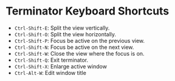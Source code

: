 # Terminator Keyboard Shortcuts

* `Ctrl-Shift-E`: Split the view vertically.
* `Ctrl-Shift-O`: Split the view horizontally.
* `Ctrl-Shift-P`: Focus be active on the previous view.
* `Ctrl-Shift-N`: Focus be active on the next view.
* `Ctrl-Shift-W`: Close the view where the focus is on.
* `Ctrl-Shift-Q`: Exit terminator.
* `Ctrl-Shift-X`: Enlarge active window
* `Ctrl-Alt-W`: Edit window title
